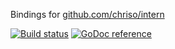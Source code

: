 Bindings for [github.com/chriso/intern][libintern]

[![Build status][travis-badge]][travis-url]
[![GoDoc reference][godoc-badge]][godoc-url]


[libintern]: http://github.com/chriso/intern

[travis-badge]: http://img.shields.io/travis/chriso/go-intern.svg
[travis-url]: https://travis-ci.org/chriso/go-intern

[godoc-badge]: https://godoc.org/github.com/chriso/go-intern?status.svg
[godoc-url]: https://godoc.org/github.com/chriso/go-intern
